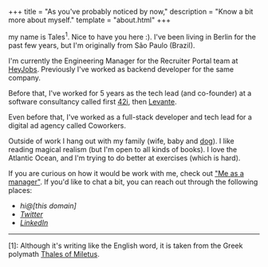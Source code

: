 +++
title = "As you've probably noticed by now,"
description = "Know a bit more about myself."
template = "about.html"
+++

my name is Tales<sup>1</sup>. Nice to have you here :). I've been living in Berlin for the past few years, but I'm originally from São Paulo (Brazil).

I'm currently the Engineering Manager for the Recruiter Portal team at [HeyJobs](https://www.heyjobs.co/en-de). Previously I've worked as backend developer for the same company.

Before that, I've worked for 5 years as the tech lead (and co-founder) at a software consultancy called first [42i](https://web.archive.org/web/20160402025701/http://42i.com.br/), then [Levante](https://web.archive.org/web/20170829170647/http://42i.com.br/).

Even before that, I've worked as a full-stack developer and tech lead for a digital ad agency called Coworkers.

Outside of work I hang out with my family (wife, baby and [dog](https://pbs.twimg.com/media/DluJcH-WwAg8iT_?format=jpg&name=small)). I like reading magical realism (but I'm open to all kinds of books). I love the Atlantic Ocean, and I'm trying to do better at exercises (which is hard).

If you are curious on how it would be work with me, check out ["Me as a manager"](/about/me-as-a-manager). If you'd like to chat a bit, you can reach out through the following places:

<address>
  <ul>
    <li>hi@[this domain]</li>
    <li><a href="https://twitter.com/tcione" title="I mostly tweet in portuguese. DMs are open, though." target="_blank" rel="noopener">Twitter</a></li>
    <li><a href="https://www.linkedin.com/in/tcione" title="LinkedIn is a weird network, but if that's your thing, let's go" target="_blank" rel="noopener">LinkedIn</a></li>
  </ul>
</address>

---

[1]: Although it's writing like the English word, it is taken from the Greek polymath [Thales of Miletus](https://en.wikipedia.org/wiki/Thales_of_Miletus).
